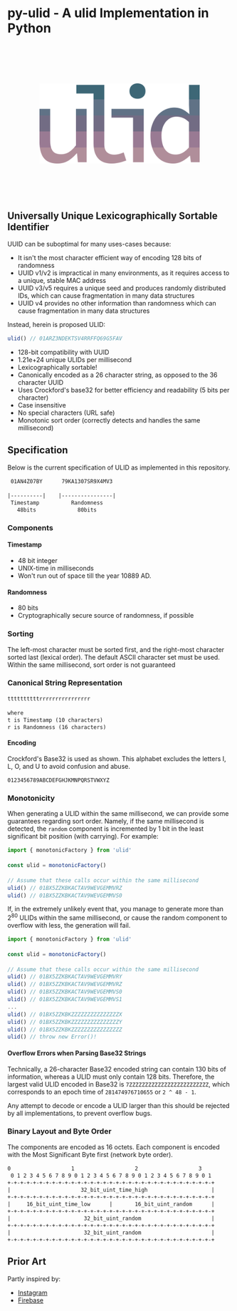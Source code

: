 # py-ulid - A ulid Implementation in Python

<h1 align="center">
    <br>
    <br>
    <img width="360" src="logo.png" alt="ulid">
    <br>
    <br>
    <br>
</h1>

## Universally Unique Lexicographically Sortable Identifier

UUID can be suboptimal for many uses-cases because:

- It isn't the most character efficient way of encoding 128 bits of randomness
- UUID v1/v2 is impractical in many environments, as it requires access to a unique, stable MAC address
- UUID v3/v5 requires a unique seed and produces randomly distributed IDs, which can cause fragmentation in many data structures
- UUID v4 provides no other information than randomness which can cause fragmentation in many data structures

Instead, herein is proposed ULID:

```javascript
ulid() // 01ARZ3NDEKTSV4RRFFQ69G5FAV
```

- 128-bit compatibility with UUID
- 1.21e+24 unique ULIDs per millisecond
- Lexicographically sortable!
- Canonically encoded as a 26 character string, as opposed to the 36 character UUID
- Uses Crockford's base32 for better efficiency and readability (5 bits per character)
- Case insensitive
- No special characters (URL safe)
- Monotonic sort order (correctly detects and handles the same millisecond)

## Specification

Below is the current specification of ULID as implemented in this repository.

```text
 01AN4Z07BY      79KA1307SR9X4MV3

|----------|    |----------------|
 Timestamp          Randomness
   48bits             80bits
```

### Components

#### Timestamp

- 48 bit integer
- UNIX-time in milliseconds
- Won't run out of space till the year 10889 AD.

#### Randomness

- 80 bits
- Cryptographically secure source of randomness, if possible

### Sorting

The left-most character must be sorted first, and the right-most character sorted last (lexical order). The default ASCII character set must be used. Within the same millisecond, sort order is not guaranteed

### Canonical String Representation

```text
ttttttttttrrrrrrrrrrrrrrrr

where
t is Timestamp (10 characters)
r is Randomness (16 characters)
```

#### Encoding

Crockford's Base32 is used as shown. This alphabet excludes the letters I, L, O, and U to avoid confusion and abuse.

```text
0123456789ABCDEFGHJKMNPQRSTVWXYZ
```

### Monotonicity

When generating a ULID within the same millisecond, we can provide some
guarantees regarding sort order. Namely, if the same millisecond is detected, the `random` component is incremented by 1 bit in the least significant bit position (with carrying). For example:

```javascript
import { monotonicFactory } from 'ulid'

const ulid = monotonicFactory()

// Assume that these calls occur within the same millisecond
ulid() // 01BX5ZZKBKACTAV9WEVGEMMVRZ
ulid() // 01BX5ZZKBKACTAV9WEVGEMMVS0
```

If, in the extremely unlikely event that, you manage to generate more than 2<sup>80</sup> ULIDs within the same millisecond, or cause the random component to overflow with less, the generation will fail.

```javascript
import { monotonicFactory } from 'ulid'

const ulid = monotonicFactory()

// Assume that these calls occur within the same millisecond
ulid() // 01BX5ZZKBKACTAV9WEVGEMMVRY
ulid() // 01BX5ZZKBKACTAV9WEVGEMMVRZ
ulid() // 01BX5ZZKBKACTAV9WEVGEMMVS0
ulid() // 01BX5ZZKBKACTAV9WEVGEMMVS1
...
ulid() // 01BX5ZZKBKZZZZZZZZZZZZZZZX
ulid() // 01BX5ZZKBKZZZZZZZZZZZZZZZY
ulid() // 01BX5ZZKBKZZZZZZZZZZZZZZZZ
ulid() // throw new Error()!
```

#### Overflow Errors when Parsing Base32 Strings

Technically, a 26-character Base32 encoded string can contain 130 bits of information, whereas a ULID must only contain 128 bits. Therefore, the largest valid ULID encoded in Base32 is `7ZZZZZZZZZZZZZZZZZZZZZZZZZ`, which corresponds to an epoch time of `281474976710655` or `2 ^ 48 - 1`.

Any attempt to decode or encode a ULID larger than this should be rejected by all implementations, to prevent overflow bugs.

### Binary Layout and Byte Order

The components are encoded as 16 octets. Each component is encoded with the Most Significant Byte first (network byte order).

```text
0                   1                   2                   3
 0 1 2 3 4 5 6 7 8 9 0 1 2 3 4 5 6 7 8 9 0 1 2 3 4 5 6 7 8 9 0 1
+-+-+-+-+-+-+-+-+-+-+-+-+-+-+-+-+-+-+-+-+-+-+-+-+-+-+-+-+-+-+-+-+
|                      32_bit_uint_time_high                    |
+-+-+-+-+-+-+-+-+-+-+-+-+-+-+-+-+-+-+-+-+-+-+-+-+-+-+-+-+-+-+-+-+
|     16_bit_uint_time_low      |       16_bit_uint_random      |
+-+-+-+-+-+-+-+-+-+-+-+-+-+-+-+-+-+-+-+-+-+-+-+-+-+-+-+-+-+-+-+-+
|                       32_bit_uint_random                      |
+-+-+-+-+-+-+-+-+-+-+-+-+-+-+-+-+-+-+-+-+-+-+-+-+-+-+-+-+-+-+-+-+
|                       32_bit_uint_random                      |
+-+-+-+-+-+-+-+-+-+-+-+-+-+-+-+-+-+-+-+-+-+-+-+-+-+-+-+-+-+-+-+-+
```

## Prior Art

Partly inspired by:

- [Instagram](http://instagram-engineering.tumblr.com/post/10853187575/sharding-ids-at-instagram)
- [Firebase](https://firebase.googleblog.com/2015/02/the-2120-ways-to-ensure-unique_68.html)